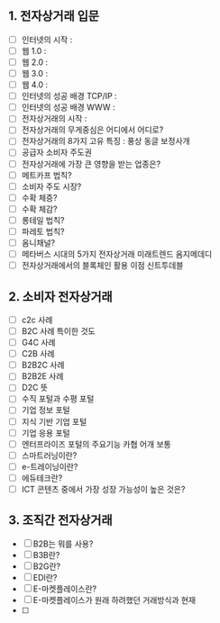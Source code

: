 ## 1. 전자상거래 입문
- [ ] 인터넷의 시작 : 
- [ ] 웹 1.0 : 
- [ ] 웹 2.0 : 
- [ ] 웹 3.0 : 
- [ ] 웹 4.0 : 
- [ ] 인터넷의 성공 배경 TCP/IP : 
- [ ] 인터넷의 성공 배경 WWW : 
- [ ] 전자상거래의 시작 : 
- [ ] 전자상거래의 무게중심은 어디에서 어디로?
- [ ] 전자상거래의 8가지 고유 특징 : 풍상 동글 보정사개 
- [ ] 공급자 소비자 주도권
- [ ] 전자상거래에 가장 큰 영향을 받는 업종은?
- [ ] 메트카프 법칙?
- [ ] 소비자 주도 시장?
- [ ] 수확 체증?
- [ ] 수확 체감?
- [ ] 롱테일 법칙?
- [ ] 파레토 법칙?
- [ ] 옴니채널?
- [ ] 메타버스 시대의 5가지 전자상거래 미래트렌드 옴지메데디
- [ ] 전자상거래에서의 블록체인 활용 이점 신트투데블

## 2. 소비자 전자상거래
- [ ] c2c 사례
- [ ] B2C 사례 특이한 것도
- [ ] G4C 사례
- [ ] C2B 사례
- [ ] B2B2C 사례
- [ ] B2B2E 사례
- [ ] D2C 뜻
- [ ] 수직 포털과 수평 포털
- [ ] 기업 정보 포털
- [ ] 지식 기반 기업 포털
- [ ] 기업 응용 포털
- [ ] 엔터프라이즈 포털의 주요기능 카협 어개 보통 
- [ ] 스마트러닝이란?
- [ ] e-트레이닝이란?
- [ ] 에듀테크란?
- [ ] ICT 콘텐츠 중에서 가장 성장 가능성이 높은 것은?

## 3. 조직간 전자상거래
- [ ] B2B는 뭐를 사용?
- [ ] B3B란?
- [ ] B2G란?
- [ ] EDI란?
- [ ] E-마켓플레이스란?
- [ ] E-마켓플레이스가 원래 하려했던 거래방식과 현재
- [ ] 

























































